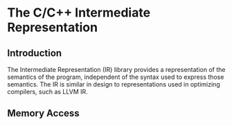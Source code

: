 # The C/C++ Intermediate Representation

## Introduction

The Intermediate Representation (IR) library provides a representation of the semantics of the program, independent of the syntax used to express those semantics. The IR is similar in design to representations used in optimizing compilers, such as LLVM IR.

## Memory Access
